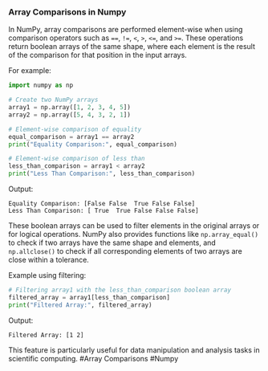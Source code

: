 ### Array Comparisons in Numpy

In NumPy, array comparisons are performed element-wise when using comparison operators such as `==`, `!=`, `<`, `>`, `<=`, and `>=`. These operations return boolean arrays of the same shape, where each element is the result of the comparison for that position in the input arrays.

For example:
```python
import numpy as np

# Create two NumPy arrays
array1 = np.array([1, 2, 3, 4, 5])
array2 = np.array([5, 4, 3, 2, 1])

# Element-wise comparison of equality
equal_comparison = array1 == array2
print("Equality Comparison:", equal_comparison)

# Element-wise comparison of less than
less_than_comparison = array1 < array2
print("Less Than Comparison:", less_than_comparison)
```

Output:
```
Equality Comparison: [False False  True False False]
Less Than Comparison: [ True  True False False False]
```

These boolean arrays can be used to filter elements in the original arrays or for logical operations. NumPy also provides functions like `np.array_equal()` to check if two arrays have the same shape and elements, and `np.allclose()` to check if all corresponding elements of two arrays are close within a tolerance.

Example using filtering:
```python
# Filtering array1 with the less_than_comparison boolean array
filtered_array = array1[less_than_comparison]
print("Filtered Array:", filtered_array)
```

Output:
```
Filtered Array: [1 2]
```

This feature is particularly useful for data manipulation and analysis tasks in scientific computing. #Array Comparisons #Numpy